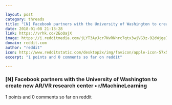 ```yaml
---

layout: post
category: threads
title: "[N] Facebook partners with the University of Washington to create new AR/VR research center"
date: 2018-01-08 21:13:28
link: https://vrhk.co/2EoQajX
image: https://i.redditmedia.com/jLYT3AyJcr7NvRNhrc7qtx3wjVG3z-92dWjge7F4CWQ.jpg?w=320&s=2181d14b585c2ab1106fc004cf29b2c8
domain: reddit.com
author: "reddit"
icon: http://www.redditstatic.com/desktop2x/img/favicon/apple-icon-57x57.png
excerpt: "1 points and 0 comments so far on reddit"

---
```


### [N] Facebook partners with the University of Washington to create new AR/VR research center • r/MachineLearning

1 points and 0 comments so far on reddit